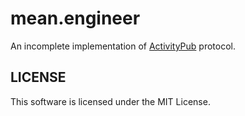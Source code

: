 # mean.engineer

An incomplete implementation of
[ActivityPub](https://www.w3.org/TR/activitypub/) protocol.

## LICENSE

This software is licensed under the MIT License.
